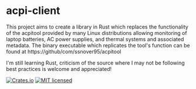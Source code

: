 # acpi-client

This project aims to create a library in Rust which replaces the functionality of the acpitool provided by many Linux distributions allowing monitoring of laptop batteries, AC power supplies, and thermal systems and associated metadata. The binary executable which replicates the tool's function can be found at https://github/com/ssnover95/acpitool 

I'm still learning Rust, criticism of the source where I may not be following best practices is welcome and appreciated!

[![Crates.io][crates-badge]][crates-url]
[![MIT licensed][mit-badge]][mit-url]

[crates-badge]: https://img.shields.io/crates/v/acpi_client.svg
[crates-url]: https://crates.io/crates/acpi_client
[mit-badge]: https://img.shields.io/badge/license-MIT-blue.svg
[mit-url]: LICENSE

